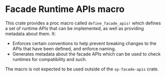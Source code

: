 # Facade Runtime APIs macro

This crate provides a proc macro called `define_facade_apis!` which defines a set of runtime APIs that can be implemented, as well as providing metadata about them. It: 
- Enforces certain conventions to help prevent breaking changes to the APIs that have been defined, and enforce naming.
- Generates metadata about the facade APIs which can be used to check runtimes for compatibility and such.

The macro is not expected to be used outside of the `sp-facade-apis` crate.